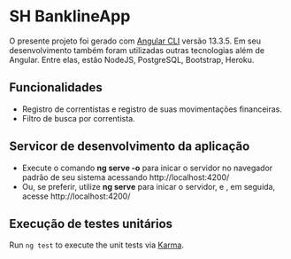 # SH BanklineApp

O presente projeto foi gerado com [Angular CLI](https://github.com/angular/angular-cli) versão 13.3.5. Em seu desenvolvimento também foram utilizadas outras tecnologias além de Angular. Entre elas, estão NodeJS, PostgreSQL, Bootstrap, Heroku.

## Funcionalidades ##
- Registro de correntistas e registro de suas movimentações financeiras.
- Filtro de busca por correntista.

## Servicor de desenvolvimento da aplicação
 - Execute o comando **ng serve -o** para inicar o servidor no navegador padrão de seu sistema acessando http://localhost:4200/
 - Ou, se preferir, utilize **ng serve** para inicar o servidor, e , em seguida, acesse http://localhost:4200/

## Execução de testes unitários

Run `ng test` to execute the unit tests via [Karma](https://karma-runner.github.io).
